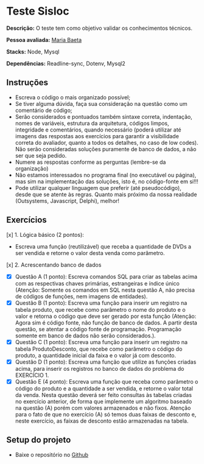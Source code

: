 # Teste Sisloc

**Descrição:** O teste tem como objetivo validar os conhecimentos técnicos.

**Pessoa avaliada:** [Maria Baeta](https://github.com/mariabaeta27)

**Stacks:** Node, Mysql

**Dependências:**  Readline-sync, Dotenv, Mysql2

## Instruções

- Escreva o código o mais organizado possível;
- Se tiver alguma dúvida, faça sua consideração na questão como um comentário de
código;
- Serão considerados e pontuados também sintaxe correta, indentação, nomes de
variáveis, estrutura da arquitetura, códigos limpos, integridade e comentários,
quando necessário (poderá utilizar até imagens das respostas aos exercícios para
garantir a visibilidade correta do avaliador, quanto a todos os detalhes, no caso de low
codes). Não serão consideradas soluções puramente de banco de dados, a não ser que
seja pedido.
- Numere as respostas conforme as perguntas (lembre-se da organização)
- Não estamos interessados no programa final (no executável ou página), mas sim na
implementação das soluções, isto é, no código-fonte em si!!!
- Pode utilizar qualquer linguagem que preferir (até pseudocódigo), desde que se atente
às regras. Quanto mais próximo da nossa realidade (Outsystems, Javascript, Delphi),
melhor!

## Exercícios

[x] 1. Lógica básico (2 pontos):

- Escreva uma função (reutilizável) que receba a quantidade de DVDs a ser vendida e retorne o
valor desta venda como parâmetro.

[x] 2. Acrescentando banco de dados

- [x] Questão A (1 ponto): Escreva comandos SQL para criar as tabelas acima com as respectivas chaves
primárias, estrangeiras e índice único (Atenção: Somente os comandos em SQL nesta questão
A, não precisa de códigos de funções, nem imagens de entidades).
- [x] Questão B (1 ponto): Escreva uma função para inserir um registro na tabela produto, que recebe como
parâmetro o nome do produto e o valor e retorna o código que deve ser gerado por esta função
(Atenção: Agora sim é código fonte, não função de banco de dados. A partir desta questão, se
atentar a código fonte de programação. Programação somente em banco de dados não serão
considerados.).
- [x] Questão C (1 ponto): Escreva uma função para inserir um registro na tabela ProdutoDesconto, que
recebe como parâmetro o código do produto, a quantidade inicial da faixa e o valor já com
desconto.
- [x] Questão D (1 ponto): Escreva uma função que utilize as funções criadas acima, para inserir os registros
no banco de dados do problema do EXERCÍCIO 1.
- [x] Questão E (4 ponto): Escreva uma função que receba como parâmetro o código do produto e a
quantidade a ser vendida, e retorne o valor total da venda. Nesta questão deverá ser feito
consultas às tabelas criadas no exercício anterior, de forma que implemente um algoritmo
baseado na questão (A) porém com valores armazenados e não fixos. Atenção para o fato de
que no exercício (A) só temos duas faixas de desconto e, neste exercício, as faixas de desconto
estão armazenadas na tabela.

## Setup do projeto

- Baixe o repositório no [Github](https://github.com/mariabaeta27/sisloc)
